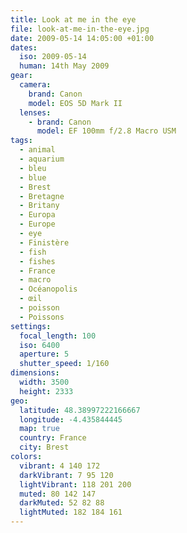 ```yaml
---
title: Look at me in the eye
file: look-at-me-in-the-eye.jpg
date: 2009-05-14 14:05:00 +01:00
dates:
  iso: 2009-05-14
  human: 14th May 2009
gear:
  camera:
    brand: Canon
    model: EOS 5D Mark II
  lenses:
    - brand: Canon
      model: EF 100mm f/2.8 Macro USM
tags:
  - animal
  - aquarium
  - bleu
  - blue
  - Brest
  - Bretagne
  - Britany
  - Europa
  - Europe
  - eye
  - Finistère
  - fish
  - fishes
  - France
  - macro
  - Océanopolis
  - œil
  - poisson
  - Poissons
settings:
  focal_length: 100
  iso: 6400
  aperture: 5
  shutter_speed: 1/160
dimensions:
  width: 3500
  height: 2333
geo:
  latitude: 48.38997222166667
  longitude: -4.435844445
  map: true
  country: France
  city: Brest
colors:
  vibrant: 4 140 172
  darkVibrant: 7 95 120
  lightVibrant: 118 201 200
  muted: 80 142 147
  darkMuted: 52 82 88
  lightMuted: 182 184 161
---
```



